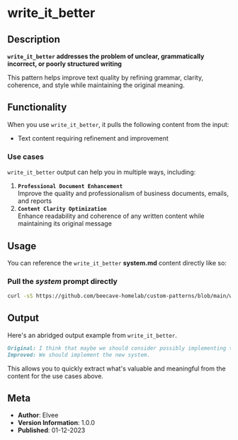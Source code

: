 # write_it_better

## Description

**`write_it_better` addresses the problem of unclear, grammatically incorrect, or poorly structured writing**

This pattern helps improve text quality by refining grammar, clarity, coherence, and style while maintaining the original meaning.

## Functionality

When you use `write_it_better`, it pulls the following content from the input:

- Text content requiring refinement and improvement

### Use cases

`write_it_better` output can help you in multiple ways, including:

1. **`Professional Document Enhancement`**<br />
   Improve the quality and professionalism of business documents, emails, and reports
2. **`Content Clarity Optimization`**<br/>
   Enhance readability and coherence of any written content while maintaining its original message

## Usage

You can reference the `write_it_better` **system.md** content directly like so:

### **Pull the _system_ prompt directly**

```sh
curl -sS https://github.com/beecave-homelab/custom-patterns/blob/main/write_it_better/system.md
```

## Output

Here's an abridged output example from `write_it_better`.

```markdown
Original: I think that maybe we should consider possibly implementing the new system
Improved: We should implement the new system.
```

This allows you to quickly extract what's valuable and meaningful from the content for the use cases above.

## Meta

- **Author**: Elvee
- **Version Information**: 1.0.0
- **Published**: 01-12-2023
